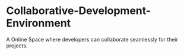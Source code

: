 # Collaborative-Development-Environment
A Online Space where developers can collaborate seamlessly for their projects.

